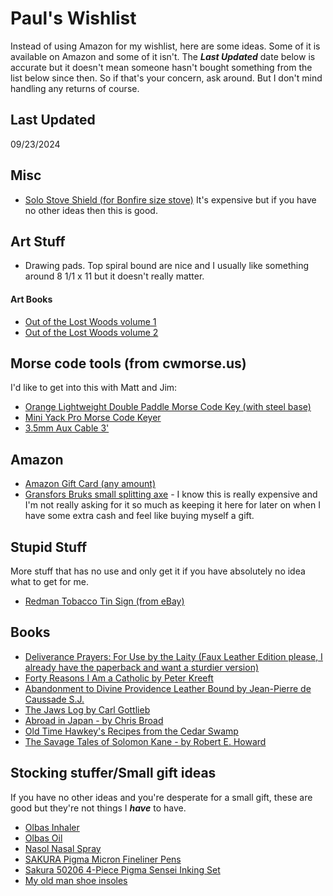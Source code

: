 # Paul's Wishlist

Instead of using Amazon for my wishlist, here are some ideas.  Some of it is available on Amazon and some of it isn't.  The ***Last Updated*** date below is accurate but it doesn't mean someone hasn't bought something from the list below since then.  So if that's your concern, ask around.  But I don't mind handling any returns of course.

## Last Updated
09/23/2024


## Misc
- [Solo Stove Shield (for Bonfire size stove)](https://www.solostove.com/en-us/p/shield?sku=SSBON-SHIELD&queryID=0cbbe66af0ae8607fd9778b7d10d19a7) It's expensive but if you have no other ideas then this is good.

## Art Stuff
- Drawing pads.  Top spiral bound are nice and I usually like something around 8 1/1 x 11 but it doesn't really matter.
#### Art Books
- [Out of the Lost Woods volume 1](https://www.etsy.com/listing/1097997621/out-of-the-lost-woods-a-fan-made-zelda?click_key=3458e492190703ba1aa7c6ea8dbd11b0fc25dc52%3A1097997621&click_sum=b24a506f&ref=shop_home_feat_2)
- [Out of the Lost Woods volume 2](https://www.etsy.com/listing/1772087963/out-of-the-lost-woods-vol2-a-fan-made?click_key=b6e3323af9aad9738b4a70a4a49f92e44e1547cb%3A1772087963&click_sum=5ad9cd95&ref=shop_home_feat_1)

  
## Morse code tools (from cwmorse.us)
I'd like to get into this with Matt and Jim:
- [Orange Lightweight Double Paddle Morse Code Key (with steel base)](https://cwmorse.us/products/orange-lightweight-double-paddle-morse-code-key?variant=42399680430339)
- [Mini Yack Pro Morse Code Keyer](https://cwmorse.us/products/mini-yack-pro-morse-code-keyer)
- [3.5mm Aux Cable 3'](https://cwmorse.us/products/3-5mm-aux-cable)

## Amazon
- [Amazon Gift Card (any amount)](https://www.amazon.com/dp/B0BXD2TYS8/?coliid=I3923IRR3RZRL0&colid=399HQA33U6DWR&psc=1&ref_=list_c_wl_lv_ov_lig_dp_it)
- [Gransfors Bruks small splitting axe](https://www.amazon.com/Gransfors-Bruks-Small-Splitting-Axe/dp/B000WIROVI) - I know this is really expensive and I'm not really asking for it so much as keeping it here for later on when I have some extra cash and feel like buying myself a gift.

## Stupid Stuff
More stuff that has no use and only get it if you have absolutely no idea what to get for me.
- [Redman Tobacco Tin Sign (from eBay)](https://www.ebay.com/itm/364023693973)

## Books
- [Deliverance Prayers: For Use by the Laity (Faux Leather Edition please, I already have the paperback and want a sturdier version)](https://sentradpress.com/product/deliverance-prayers-for-use-by-the-laity/)
- [Forty Reasons I Am a Catholic by Peter Kreeft](https://www.amazon.com/dp/1622826140/?coliid=I3OWTN94VP7R7&colid=399HQA33U6DWR&psc=1&ref_=list_c_wl_lv_ov_lig_dp_it)
- [Abandonment to Divine Providence Leather Bound by Jean-Pierre de Caussade S.J.](https://www.amazon.com/dp/0819808768/?coliid=I3GFBRHMU13BUE&colid=399HQA33U6DWR&psc=1&ref_=list_c_wl_lv_ov_lig_dp_it)
- [The Jaws Log by Carl Gottlieb](https://www.amazon.com/dp/0062229281/?coliid=I1JNDSM3OVREI4&colid=399HQA33U6DWR&psc=1&ref_=list_c_wl_lv_ov_lig_dp_it)
- [Abroad in Japan - by Chris Broad](https://www.amazon.com/dp/1787637077/?coliid=IW1S6XL4QR392&colid=7KWEL2GMFDU1&psc=0&ref_=list_c_wl_lv_ov_lig_dp_it)
- [Old Time Hawkey's Recipes from the Cedar Swamp](https://www.amazon.com/dp/0744093902/?coliid=I23YUGWT91CB25&colid=7KWEL2GMFDU1&psc=1&ref_=list_c_wl_lv_ov_lig_dp_it)
- [The Savage Tales of Solomon Kane - by Robert E. Howard](https://www.amazon.com/Savage-Tales-Solomon-Kane/dp/0345461509/ref=sr_1_1?s=books&sr=1-1)

## Stocking stuffer/Small gift ideas
 If you have no other ideas and you're desperate for a small gift, these are good but they're not things I ***have*** to have.
 
- [Olbas Inhaler](https://www.amazon.com/dp/B00014DMG4/?coliid=I2DJKAPUO9QMAS&colid=273JPDPIP3B2M&psc=1&ref_=list_c_wl_lv_ov_lig_dp_it)
- [Olbas Oil](https://www.amazon.com/dp/B07YQ1XM6J/?coliid=I1TYHZFUR8SBD4&colid=273JPDPIP3B2M&psc=0&ref_=list_c_wl_lv_ov_lig_dp_it)
- [Nasol Nasal Spray](https://www.amazon.com/dp/B07CTCLHJJ/?coliid=I2IJ9SBNQCTQ0L&colid=273JPDPIP3B2M&psc=1&ref_=list_c_wl_lv_ov_lig_dp_it)
- [SAKURA Pigma Micron Fineliner Pens](https://www.amazon.com/dp/B0008G8G8Y/?coliid=IGSKNCVPZJCQH&colid=273JPDPIP3B2M&ref_=list_c_wl_lv_ov_lig_dp_it)
- [Sakura 50206 4-Piece Pigma Sensei Inking Set](https://www.amazon.com/dp/B00I5CYZB0/?coliid=I2DSSINDWNL3WW&colid=273JPDPIP3B2M&ref_=list_c_wl_lv_ov_lig_dp_it)
- [My old man shoe insoles](https://www.amazon.com/dp/B01LCPQCYY/?coliid=I1O9LQ1CFL2RJG&colid=273JPDPIP3B2M&psc=1&ref_=list_c_wl_lv_ov_lig_dp_it)
  
